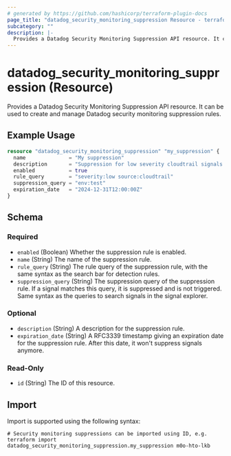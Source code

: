 ```yaml
---
# generated by https://github.com/hashicorp/terraform-plugin-docs
page_title: "datadog_security_monitoring_suppression Resource - terraform-provider-datadog"
subcategory: ""
description: |-
  Provides a Datadog Security Monitoring Suppression API resource. It can be used to create and manage Datadog security monitoring suppression rules.
---
```


# datadog_security_monitoring_suppression (Resource)

Provides a Datadog Security Monitoring Suppression API resource. It can be used to create and manage Datadog security monitoring suppression rules.

## Example Usage

```terraform
resource "datadog_security_monitoring_suppression" "my_suppression" {
  name              = "My suppression"
  description       = "Suppression for low severity cloudtrail signals from test environments limited to 2024"
  enabled           = true
  rule_query        = "severity:low source:cloudtrail"
  suppression_query = "env:test"
  expiration_date   = "2024-12-31T12:00:00Z"
}
```

<!-- schema generated by tfplugindocs -->
## Schema

### Required

- `enabled` (Boolean) Whether the suppression rule is enabled.
- `name` (String) The name of the suppression rule.
- `rule_query` (String) The rule query of the suppression rule, with the same syntax as the search bar for detection rules.
- `suppression_query` (String) The suppression query of the suppression rule. If a signal matches this query, it is suppressed and is not triggered. Same syntax as the queries to search signals in the signal explorer.

### Optional

- `description` (String) A description for the suppression rule.
- `expiration_date` (String) A RFC3339 timestamp giving an expiration date for the suppression rule. After this date, it won't suppress signals anymore.

### Read-Only

- `id` (String) The ID of this resource.

## Import

Import is supported using the following syntax:

```shell
# Security monitoring suppressions can be imported using ID, e.g.
terraform import datadog_security_monitoring_suppression.my_suppression m0o-hto-lkb
```
